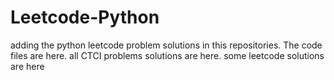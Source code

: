 # Leetcode-Python
adding the python leetcode problem solutions in this repositories. 
The code files are here.
all CTCI problems solutions are here.
some leetcode solutions are here












































































































































































































































































































































































































































































